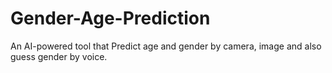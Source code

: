 # Gender-Age-Prediction
An AI-powered tool that Predict age and gender by camera, image and also guess gender by voice.
